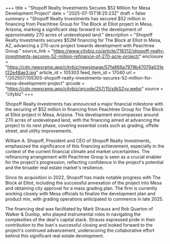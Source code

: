 +++
title = "Shopoff Realty Investments Secures $52 Million for Mesa Development Project"
date = "2025-07-15T18:25:23Z"
draft = false
summary = "Shopoff Realty Investments has secured $52 million in financing from Peachtree Group for The Block at Elliot project in Mesa, Arizona, marking a significant step forward in the development of approximately 270 acres of undeveloped land."
description = "Shopoff Realty Investments secures $52M financing for The Block at Elliot in Mesa, AZ, advancing a 270-acre project towards development with Peachtree Group."
source_link = "https://www.citybiz.co/article/718312/shopoff-realty-investments-secures-52-million-refinance-of-270-acre-project/"
enclosure = "https://cdn.newsramp.app/citybiz/newsimage/57fa866a7979b47079a031ef22e48ae3.jpg"
article_id = 105303
feed_item_id = 17040
url = "/202507/105303-shopoff-realty-investments-secures-52-million-for-mesa-development-project"
qrcode = "https://cdn.newsramp.app/citybiz/qrcode/257/15/silkSZyv.webp"
source = "citybiz"
+++

<p>Shopoff Realty Investments has announced a major financial milestone with the securing of $52 million in financing from Peachtree Group for The Block at Elliot project in Mesa, Arizona. This development encompasses around 270 acres of undeveloped land, with the financing aimed at advancing the project to its next phase, covering essential costs such as grading, offsite street, and utility improvements.</p><p>William A. Shopoff, President and CEO of Shopoff Realty Investments, emphasized the significance of this financing achievement, especially in the context of the current financial climate and market uncertainties. The refinancing arrangement with Peachtree Group is seen as a crucial enabler for the project's progression, reflecting confidence in the project's potential and the broader real estate market's resilience.</p><p>Since its acquisition in 2022, Shopoff has made notable progress with The Block at Elliot, including the successful annexation of the project into Mesa and obtaining city approval for a mass grading plan. The firm is currently working closely with Mesa officials to finalize the development plan and product mix, with grading operations anticipated to commence in late 2025.</p><p>The financing deal was facilitated by Mark Strauss and Rob Quarton of Walker & Dunlop, who played instrumental roles in navigating the complexities of the deal's capital stack. Strauss expressed pride in their contribution to the loan's successful closing and looked forward to the project's continued advancement, underscoring the collaborative effort behind this significant real estate development.</p>